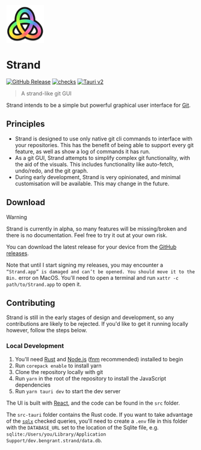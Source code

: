 <img src="./public/logo.png" width="100">

# Strand

[![GitHub Release](https://img.shields.io/github/v/release/GRA0007/strand?label=Version)](https://github.com/GRA0007/strand/releases)
[![checks](https://github.com/GRA0007/strand/actions/workflows/checks.yml/badge.svg)](https://github.com/GRA0007/strand/actions/workflows/checks.yml)
[![Tauri v2](https://img.shields.io/badge/Tauri-v2-FFC131?logo=tauri&logoColor=FFC131)](https://tauri.app/)

> A strand-like git GUI

Strand intends to be a simple but powerful graphical user interface for [Git](https://www.git-scm.com/).

## Principles

- Strand is designed to use only native git cli commands to interface with your repositories. This has the benefit of being able to support every git feature, as well as show a log of commands it has run.
- As a git GUI, Strand attempts to simplify complex git functionality, with the aid of the visuals. This includes functionality like auto-fetch, undo/redo, and the git graph.
- During early development, Strand is very opinionated, and minimal customisation will be available. This may change in the future.

## Download

> [!WARNING]
> Strand is currently in alpha, so many features will be missing/broken and there is no documentation. Feel free to try it out at your own risk.

You can download the latest release for your device from the [GitHub releases](https://github.com/GRA0007/strand/releases).

Note that until I start signing my releases, you may encounter a `“Strand.app” is damaged and can’t be opened. You should move it to the Bin.` error on MacOS. You'll need to open a terminal and run `xattr -c path/to/Strand.app` to open it.

## Contributing

Strand is still in the early stages of design and development, so any contributions are likely to be rejected. If you'd like to get it running locally however, follow the steps below.

### Local Development

1. You'll need [Rust](https://www.rust-lang.org/) and [Node.js](https://nodejs.org/en) ([fnm](https://github.com/Schniz/fnm) recommended) installed to begin
2. Run `corepack enable` to install yarn
3. Clone the repository locally with git
4. Run `yarn` in the root of the repository to install the JavaScript dependencies
5. Run `yarn tauri dev` to start the dev server

The UI is built with [React](https://react.dev/), and the code can be found in the `src` folder.

The `src-tauri` folder contains the Rust code. If you want to take advantage of the [`sqlx`](https://github.com/launchbadge/sqlx) checked queries, you'll need to create a `.env` file in this folder with the `DATABASE_URL` set to the location of the Sqlite file, e.g. `sqlite:/Users/you/Library/Application Support/dev.bengrant.strand/data.db`.
